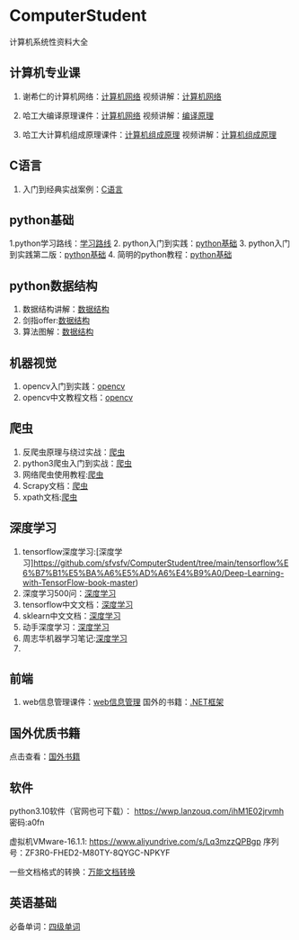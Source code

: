 # ComputerStudent
计算机系统性资料大全
## 计算机专业课
1.  谢希仁的计算机网络：[计算机网络](https://github.com/sfvsfv/ComputerStudent/blob/main/%E8%AE%A1%E7%AE%97%E6%9C%BA%E7%BD%91%E7%BB%9C%EF%BC%88%E7%AC%AC7%E7%89%88%EF%BC%89-%E8%B0%A2%E5%B8%8C%E4%BB%81.pdf)  视频讲解：[计算机网络](https://www.bilibili.com/video/BV1gV411h7r7?spm_id_from=333.337.search-card.all.click)

2. 哈工大编译原理课件：[计算机网络](https://github.com/sfvsfv/ComputerStudent/tree/main/%E7%BC%96%E8%AF%91%E5%8E%9F%E7%90%86%E8%AF%BE%E4%BB%B6)  视频讲解：[编译原理](https://www.icourse163.org/learn/HIT-1002123007?tid=1467039443#/learn/content?type=detail&id=1247387219)

3. 哈工大计算机组成原理课件：[计算机组成原理](https://github.com/sfvsfv/ComputerStudent/tree/main/%E8%AE%A1%E7%AE%97%E6%9C%BA%E7%BB%84%E6%88%90%E5%8E%9F%E7%90%86%E5%93%88%E5%B7%A5%E5%A4%A7%E8%AE%B2%E4%B9%89) 视频讲解：[计算机组成原理](https://www.bilibili.com/video/BV1WW411Q7PF?spm_id_from=333.337.search-card.all.click)


## C语言
1. 入门到经典实战案例：[C语言](https://github.com/sfvsfv/ComputerStudent/tree/main/C%E8%AF%AD%E8%A8%80%E5%85%A5%E9%97%A8%E5%88%B0%E5%85%A5%E9%AD%94%E7%BB%8F%E5%85%B8%E6%A1%88%E4%BE%8B)


## python基础
1.python学习路线：[学习路线](https://github.com/sfvsfv/ComputerStudent/blob/main/Python%E5%AD%A6%E4%B9%A0%E8%B7%AF%E7%BA%BF%E5%9B%BE_pro.pdf)
2.  python入门到实践：[python基础](https://github.com/sfvsfv/ComputerStudent/blob/main/Python%E7%BC%96%E7%A8%8B%EF%BC%9A%E4%BB%8E%E5%85%A5%E9%97%A8%E5%88%B0%E5%AE%9E%E8%B7%B5.pdf)
3.  python入门到实践第二版：[python基础](https://github.com/sfvsfv/ComputerStudent/blob/main/Python%E7%BC%96%E7%A8%8B%EF%BC%9A%E4%BB%8E%E5%85%A5%E9%97%A8%E5%88%B0%E5%AE%9E%E8%B7%B5%EF%BC%88%E7%AC%AC2%E7%89%88%EF%BC%89.pdf)
4.  简明的python教程：[python基础](https://github.com/sfvsfv/ComputerStudent/blob/main/%E7%AE%80%E6%98%8EPython%E6%95%99%E7%A8%8B.pdf)

## python数据结构
1. 数据结构讲解：[数据结构](https://github.com/sfvsfv/ComputerStudent/tree/main/python%E6%95%B0%E6%8D%AE%E7%BB%93%E6%9E%84)
2. 剑指offer:[数据结构](https://github.com/sfvsfv/ComputerStudent/tree/main/python%E5%89%91%E6%8C%87offer)
3. 算法图解：[数据结构](https://github.com/sfvsfv/ComputerStudent/blob/main/%E3%80%8A%E7%AE%97%E6%B3%95%E5%9B%BE%E8%A7%A3%E3%80%8B.pdf)
## 机器视觉
1. opencv入门到实践：[opencv](https://github.com/sfvsfv/ComputerStudent/blob/main/OpenCV3%E7%BC%96%E7%A8%8B%E5%85%A5%E9%97%A8_%E6%AF%9B%E6%98%9F%E4%BA%91%E7%BC%96.pdf)
2. opencv中文教程文档：[opencv](https://github.com/sfvsfv/ComputerStudent/tree/main/opencv%E4%B8%AD%E6%96%87%E6%95%99%E7%A8%8B/docs)

## 爬虫
1. 反爬虫原理与绕过实战：[爬虫](https://github.com/sfvsfv/ComputerStudent/tree/main/Python-3%E5%8F%8D%E7%88%AC%E8%99%AB%E5%8E%9F%E7%90%86%E4%B8%8E%E7%BB%95%E8%BF%87%E5%AE%9E%E6%88%98)
2. python3爬虫入门到实战：[爬虫](https://github.com/sfvsfv/ComputerStudent/tree/main/python%E7%88%AC%E8%99%AB%E5%85%A5%E9%97%A8%E5%88%B0%E5%AE%9E%E6%88%98)
3. 网络爬虫使用教程:[爬虫](https://github.com/sfvsfv/ComputerStudent/blob/main/Crawlab%20v0.5.0%20%E7%BD%91%E7%BB%9C%E7%88%AC%E8%99%AB%E4%BD%BF%E7%94%A8%E6%95%99%E7%A8%8B.pdf)
4. Scrapy文档：[爬虫](https://github.com/sfvsfv/ComputerStudent/blob/main/Scrapy%E6%96%87%E6%A1%A3.pdf)
5. xpath文档:[爬虫](https://github.com/sfvsfv/ComputerStudent/blob/main/xpath%E6%96%87%E6%A1%A3.pdf)

## 深度学习
1. tensorflow深度学习:[深度学习]https://github.com/sfvsfv/ComputerStudent/tree/main/tensorflow%E6%B7%B1%E5%BA%A6%E5%AD%A6%E4%B9%A0/Deep-Learning-with-TensorFlow-book-master)
2. 深度学习500问：[深度学习](https://github.com/sfvsfv/ComputerStudent/tree/main/%E6%B7%B1%E5%BA%A6%E5%AD%A6%E4%B9%A0500%E9%97%AE)
3. tensorflow中文文档：[深度学习](https://github.com/sfvsfv/ComputerStudent/blob/main/TensorFlow%20%E5%AE%98%E6%96%B9%E6%96%87%E6%A1%A3%E4%B8%AD%E6%96%87%E7%89%88.pdf)
4. sklearn中文文档：[深度学习](https://github.com/sfvsfv/ComputerStudent/blob/main/scikit-learn%20(sklearn)%200.21.3%20%E5%AE%98%E6%96%B9%E6%96%87%E6%A1%A3%E4%B8%AD%E6%96%87%E7%89%88.pdf)
5. 动手深度学习：[深度学习](https://github.com/sfvsfv/ComputerStudent/blob/main/%E5%8A%A8%E6%89%8B%E5%AD%A6%E6%B7%B1%E5%BA%A6%E5%AD%A6%E4%B9%A0.pdf)
6. 周志华机器学习笔记:[深度学习](https://github.com/sfvsfv/ComputerStudent/blob/main/%E5%91%A8%E5%BF%97%E5%8D%8E%E3%80%8A%E6%9C%BA%E5%99%A8%E5%AD%A6%E4%B9%A0%E3%80%8B%E5%AD%A6%E4%B9%A0%E7%AC%94%E8%AE%B0.pdf)
7. 
## 前端

 1. web信息管理课件：[web信息管理](https://github.com/sfvsfv/ComputerStudent/tree/main/web%E4%BF%A1%E6%81%AF%E7%AE%A1%E7%90%86%E7%B3%BB%E7%BB%9F)  国外的书籍：[.NET框架](https://github.com/sfvsfv/ComputerStudent/blob/main/web%E6%A1%86%E6%9E%B6net-framework.pdf)

## 国外优质书籍
点击查看：[国外书籍](https://github.com/sfvsfv/ComputerStudent/tree/main/%E5%9B%BD%E5%A4%96%E4%BC%98%E8%B4%A8%E4%B9%A6%E7%B1%8D%EF%BC%88%E8%87%AA%E5%B7%B1%E7%BF%BB%E8%AF%91%EF%BC%89)

## 软件
python3.10软件（官网也可下载）：
https://wwp.lanzouq.com/ihM1E02jrvmh
密码:a0fn

虚拟机VMware-16.1.1: https://www.aliyundrive.com/s/Lq3mzzQPBgp  序列号：ZF3R0-FHED2-M80TY-8QYGC-NPKYF


一些文档格式的转换：[万能文档转换](https://wwp.lanzouq.com/ilCzG02jsdud)

## 英语基础
必备单词：[四级单词](https://github.com/sfvsfv/ComputerStudent/blob/main/%E8%8B%B1%E8%AF%AD%E5%9B%9B%E7%BA%A7%E8%AF%8D%E6%B1%87%E6%89%8B%E5%86%8C%EF%BC%8C%E7%A8%8B%E5%BA%8F%E5%91%98%E5%BF%85%E5%A4%87%E5%AE%9D%E5%85%B8.pdf)

